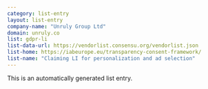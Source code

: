 ```yaml
---
category: list-entry
layout: list-entry
company-name: "Unruly Group Ltd"
domain: unruly.co
list: gdpr-li
list-data-url: https://vendorlist.consensu.org/vendorlist.json
list-home: https://iabeurope.eu/transparency-consent-framework/
list-name: "Claiming LI for personalization and ad selection"
---
```


This is an automatically generated list entry.
